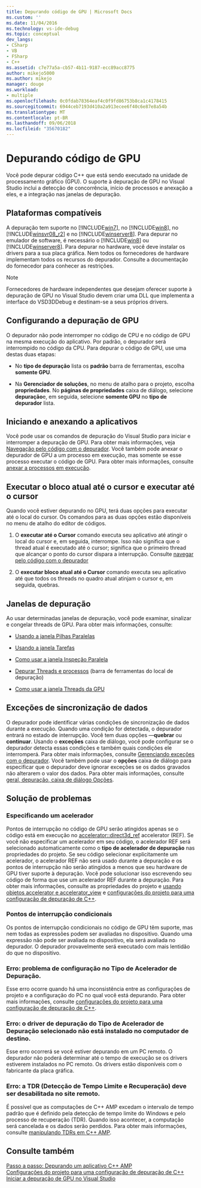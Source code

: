 ```yaml
---
title: Depurando código de GPU | Microsoft Docs
ms.custom: ''
ms.date: 11/04/2016
ms.technology: vs-ide-debug
ms.topic: conceptual
dev_langs:
- CSharp
- VB
- FSharp
- C++
ms.assetid: c7e77a5a-cb57-4b11-9187-ecc89acc8775
author: mikejo5000
ms.author: mikejo
manager: douge
ms.workload:
- multiple
ms.openlocfilehash: 0c0fdab78364eaf4c0f9fd86753b8ca1c4178415
ms.sourcegitcommit: 6944ceb7193d410a2a913ecee6f40c6e87e8a54b
ms.translationtype: MT
ms.contentlocale: pt-BR
ms.lasthandoff: 09/06/2018
ms.locfileid: "35670182"
---
```

# <a name="debugging-gpu-code"></a>Depurando código de GPU
Você pode depurar código C++ que está sendo executado na unidade de processamento gráfico (GPU). O suporte à depuração de GPU no Visual Studio inclui a detecção de concorrência, início de processos e anexação a eles, e a integração nas janelas de depuração.  
  
## <a name="supported-platforms"></a>Plataformas compatíveis  
 A depuração tem suporte no [!INCLUDE[win7](../debugger/includes/win7_md.md)], no [!INCLUDE[win8](../debugger/includes/win8_md.md)], no [!INCLUDE[winsvr08_r2](../debugger/includes/winsvr08_r2_md.md)] e no [!INCLUDE[winserver8](../debugger/includes/winserver8_md.md)]. Para depurar no emulador de software, é necessário o [!INCLUDE[win8](../debugger/includes/win8_md.md)] ou [!INCLUDE[winserver8](../debugger/includes/winserver8_md.md)]. Para depurar no hardware, você deve instalar os drivers para a sua placa gráfica. Nem todos os fornecedores de hardware implementam todos os recursos do depurador. Consulte a documentação do fornecedor para conhecer as restrições.  
  
> [!NOTE]
>  Fornecedores de hardware independentes que desejam oferecer suporte à depuração de GPU no Visual Studio devem criar uma DLL que implementa a interface do VSD3DDebug e destinam-se a seus próprios drivers.  
  
## <a name="configuring-gpu-debugging"></a>Configurando a depuração de GPU  
 O depurador não pode interromper no código de CPU e no código de GPU na mesma execução do aplicativo. Por padrão, o depurador será interrompido no código da CPU. Para depurar o código de GPU, use uma destas duas etapas:  
  
-   No **tipo de depuração** lista os **padrão** barra de ferramentas, escolha **somente GPU**.  
  
-   Na **Gerenciador de soluções**, no menu de atalho para o projeto, escolha **propriedades**. No **páginas de propriedades** caixa de diálogo, selecione **depuração**e, em seguida, selecione **somente GPU** no **tipo de depurador** lista.  
  
## <a name="launching-and-attaching-to-applications"></a>Iniciando e anexando a aplicativos  
 Você pode usar os comandos de depuração do Visual Studio para iniciar e interromper a depuração de GPU. Para obter mais informações, veja [Navegação pelo código com o depurador](../debugger/navigating-through-code-with-the-debugger.md). Você também pode anexar o depurador de GPU a um processo em execução, mas somente se esse processo executar o código de GPU. Para obter mais informações, consulte [anexar a processos em execução](../debugger/attach-to-running-processes-with-the-visual-studio-debugger.md).  
  
## <a name="run-current-tile-to-cursor-and-run-to-cursor"></a>Executar o bloco atual até o cursor e executar até o cursor  
 Quando você estiver depurando no GPU, terá duas opções para executar até o local do cursor. Os comandos para as duas opções estão disponíveis no menu de atalho do editor de códigos.  
  
1.  O **executar até o Cursor** comando executa seu aplicativo até atingir o local do cursor e, em seguida, interrompe. Isso não significa que o thread atual é executado até o cursor; significa que o primeiro thread que alcançar o ponto do cursor dispara a interrupção. Consulte [navegar pelo código com o depurador](../debugger/navigating-through-code-with-the-debugger.md)  
  
2.  O **executar bloco atual até o Cursor** comando executa seu aplicativo até que todos os threads no quadro atual atinjam o cursor e, em seguida, quebras.  
  
## <a name="debugging-windows"></a>Janelas de depuração  
 Ao usar determinadas janelas de depuração, você pode examinar, sinalizar e congelar threads de GPU. Para obter mais informações, consulte:  
  
-   [Usando a janela Pilhas Paralelas](../debugger/using-the-parallel-stacks-window.md)  
  
-   [Usando a janela Tarefas](../debugger/using-the-tasks-window.md)  
  
-   [Como usar a janela Inspeção Paralela](../debugger/how-to-use-the-parallel-watch-window.md)  
  
-   [Depurar Threads e processos](../debugger/debug-threads-and-processes.md) (barra de ferramentas do local de depuração)  
  
-   [Como usar a janela Threads da GPU](../debugger/how-to-use-the-gpu-threads-window.md)  
  
## <a name="data-synchronization-exceptions"></a>Exceções de sincronização de dados  
 O depurador pode identificar várias condições de sincronização de dados durante a execução. Quando uma condição for detectada, o depurador entrará no estado de interrupção. Você tem duas opções —**quebrar** ou **continuar**. Usando o **exceções** caixa de diálogo, você pode configurar se o depurador detecta essas condições e também quais condições ele interromperá. Para obter mais informações, consulte [Gerenciando exceções com o depurador](../debugger/managing-exceptions-with-the-debugger.md). Você também pode usar o **opções** caixa de diálogo para especificar que o depurador deve ignorar exceções se os dados gravados não alterarem o valor dos dados. Para obter mais informações, consulte [geral, depuração, caixa de diálogo Opções](../debugger/general-debugging-options-dialog-box.md).  
  
## <a name="troubleshooting"></a>Solução de problemas  
  
### <a name="specifying-an-accelerator"></a>Especificando um acelerador  
 Pontos de interrupção no código de GPU serão atingidos apenas se o código está em execução no [accelerator::direct3d_ref](/cpp/parallel/amp/reference/accelerator-class#direct3d_ref) accelerator (REF). Se você não especificar um acelerador em seu código, o acelerador REF será selecionado automaticamente como o **tipo de acelerador de depuração** nas propriedades do projeto. Se seu código selecionar explicitamente um acelerador, o acelerador REF não será usado durante a depuração e os pontos de interrupção não serão atingidos a menos que seu hardware de GPU tiver suporte à depuração. Você pode solucionar isso escrevendo seu código de forma que use um acelerador REF durante a depuração. Para obter mais informações, consulte as propriedades do projeto e [usando objetos accelerator e accelerator_view](/cpp/parallel/amp/using-accelerator-and-accelerator-view-objects) e [configurações do projeto para uma configuração de depuração de C++](../debugger/project-settings-for-a-cpp-debug-configuration.md).  
  
### <a name="conditional-breakpoints"></a>Pontos de interrupção condicionais  
 Os pontos de interrupção condicionais no código de GPU têm suporte, mas nem todas as expressões podem ser avaliadas no dispositivo. Quando uma expressão não pode ser avaliada no dispositivo, ela será avaliada no depurador. O depurador provavelmente será executado com mais lentidão do que no dispositivo.  
  
### <a name="error-there-is-a-configuration-issue-with-the-selected-debugging-accelerator-type"></a>Erro: problema de configuração no Tipo de Acelerador de Depuração.  
 Esse erro ocorre quando há uma inconsistência entre as configurações de projeto e a configuração do PC no qual você está depurando. Para obter mais informações, consulte [configurações do projeto para uma configuração de depuração de C++](../debugger/project-settings-for-a-cpp-debug-configuration.md).  
  
### <a name="error-the-debug-driver-for-the-selected-debugging-accelerator-type-is-not-installed-on-the-target-machine"></a>Erro: o driver de depuração do Tipo de Acelerador de Depuração selecionado não está instalado no computador de destino.  
 Esse erro ocorrerá se você estiver depurando em um PC remoto. O depurador não poderá determinar até o tempo de execução se os drivers estiverem instalados no PC remoto. Os drivers estão disponíveis com o fabricante da placa gráfica.  
  
### <a name="error-timeout-detection-and-recovery-tdr-must-be-disabled-at-the-remote-site"></a>Erro: a TDR (Detecção de Tempo Limite e Recuperação) deve ser desabilitada no site remoto.  
 É possível que as computações de C++ AMP excedam o intervalo de tempo padrão que é definido pela detecção de tempo limite do Windows e pelo processo de recuperação (TDR). Quando isso acontecer, a computação será cancelada e os dados serão perdidos. Para obter mais informações, consulte [manipulando TDRs em C++ AMP](http://go.microsoft.com/fwlink/p/?LinkId=249154).  
  
## <a name="see-also"></a>Consulte também  
 [Passo a passo: Depurando um aplicativo C++ AMP](/cpp/parallel/amp/walkthrough-debugging-a-cpp-amp-application)   
 [Configurações do projeto para uma configuração de depuração de C++](../debugger/project-settings-for-a-cpp-debug-configuration.md)   
 [Iniciar a depuração de GPU no Visual Studio](http://go.microsoft.com/fwlink/p/?LinkId=255381)